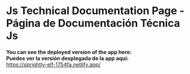 # Js Technical Documentation Page - Página de Documentación Técnica Js

**You can see the deployed version of the app here:**\
**Puedes ver la versión desplegada de la app aquí:**\
https://sprightly-elf-1754fa.netlify.app/
